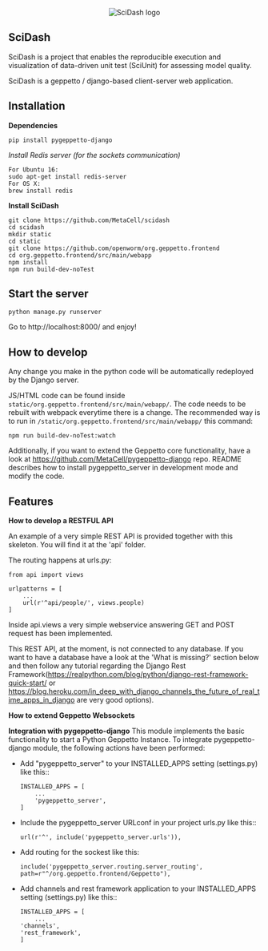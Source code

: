 <p align="center">
  <img src="http://scidash.github.io/assets/scidash-text.png" alt="SciDash logo"/>
</p>

## SciDash 

SciDash is a project that enables the reproducible execution and visualization of data-driven unit test (SciUnit) for assessing model quality.

SciDash is a geppetto / django-based client-server web application. 

## Installation

**Dependencies**
```
pip install pygeppetto-django
```

*Install Redis server (for the sockets communication)*
```
For Ubuntu 16:
sudo apt-get install redis-server
For OS X:
brew install redis
```

**Install SciDash**

```
git clone https://github.com/MetaCell/scidash
cd scidash
mkdir static
cd static
git clone https://github.com/openworm/org.geppetto.frontend
cd org.geppetto.frontend/src/main/webapp
npm install
npm run build-dev-noTest
```

## Start the server
```
python manage.py runserver
```

Go to http://localhost:8000/ and enjoy!

## How to develop

Any change you make in the python code will be automatically redeployed by the Django server.

JS/HTML code can be found inside `static/org.geppetto.frontend/src/main/webapp/`. The code needs to be rebuilt with webpack everytime there is a change. The recommended way is to run in `/static/org.geppetto.frontend/src/main/webapp/` this command:
```
npm run build-dev-noTest:watch
```

Additionally, if you want to extend the Geppetto core functionality, have a look at https://github.com/MetaCell/pygeppetto-django repo. README describes how to install pygeppetto_server in development mode and modify the code.

## Features

**How to develop a RESTFUL API**

An example of a very simple REST API is provided together with this skeleton. You will find it at the 'api' folder.

The routing happens at urls.py:
```
from api import views

urlpatterns = [
    ...
    url(r'^api/people/', views.people)
]
```

Inside api.views a very simple webservice answering GET and POST request has been implemented.

This REST API, at the moment, is not connected to any database. If you want to have a database have a look at the 'What is missing?' section below and then follow any tutorial regarding the Django Rest Framework(https://realpython.com/blog/python/django-rest-framework-quick-start/ or https://blog.heroku.com/in_deep_with_django_channels_the_future_of_real_time_apps_in_django are very good options).

**How to extend Geppetto Websockets**

**Integration with pygeppetto-django**
This module implements the basic functionality to start a Python Geppetto Instance. To integrate pygeppetto-django module, the following actions have been performed:

- Add "pygeppetto_server" to your INSTALLED_APPS setting (settings.py) like this::
    ```
    INSTALLED_APPS = [
        ...
        'pygeppetto_server',
    ]
    ```

- Include the pygeppetto_server URLconf in your project urls.py like this::
    ```
    url(r'^', include('pygeppetto_server.urls')),
    ```
- Add routing for the sockest like this:
    ```
    include('pygeppetto_server.routing.server_routing', path=r"^/org.geppetto.frontend/Geppetto"),
    ```
- Add channels and rest framework application to your INSTALLED_APPS setting (settings.py) like this::
    ```
    INSTALLED_APPS = [
        ...
    'channels',
    'rest_framework',
    ]
    ```


